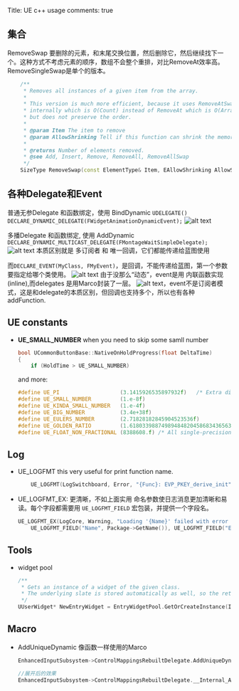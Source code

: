 Title: UE c++ usage
comments: true

## 集合
RemoveSwap 要删除的元素，和末尾交换位置，然后删除它，然后继续找下一个。这种方式不考虑元素的顺序，数组不会整个重排，对比RemoveAt效率高。RemoveSingleSwap是单个的版本。
``` cpp
	/**
	 * Removes all instances of a given item from the array.
	 *
	 * This version is much more efficient, because it uses RemoveAtSwap
	 * internally which is O(Count) instead of RemoveAt which is O(ArrayNum),
	 * but does not preserve the order.
	 *
	 * @param Item The item to remove
	 * @param AllowShrinking Tell if this function can shrink the memory in-use if suitable.
	 *
	 * @returns Number of elements removed.
	 * @see Add, Insert, Remove, RemoveAll, RemoveAllSwap
	 */
	SizeType RemoveSwap(const ElementType& Item, EAllowShrinking AllowShrinking = EAllowShrinking::Yes)
```


## 各种Delegate和Event
普通无参Delegate 和函数绑定，使用 BindDynamic
`UDELEGATE()
DECLARE_DYNAMIC_DELEGATE(FWidgetAnimationDynamicEvent);`
![alt text](../../assets/images/C++_image.png)

多播Delegate 和函数绑定, 使用 AddDynamic 
`DECLARE_DYNAMIC_MULTICAST_DELEGATE(FMontageWaitSimpleDelegate);`
![alt text](../../assets/images/C++_image-1.png)
本质区别就是 多订阅者 和 唯一回调，它们都能传递给蓝图使用

而`DECLARE_EVENT(MyClass, FMyEvent)`，是回调，不能传递给蓝图，第一个参数要指定给哪个类使用。
![alt text](../../assets/images/C++_image-2.png)
由于没那么“动态”，event是用 内联函数实现 (inline),而delegates 是用Marco封装了一层。
![alt text](../../assets/images/C++_image-3.png)，event不是订阅者模式，这是和delegate的本质区别，但回调也支持多个，所以也有各种addFunction.

## UE constants

- **UE_SMALL_NUMBER** when you need to skip some samll number

    ``` cpp
    bool UCommonButtonBase::NativeOnHoldProgress(float DeltaTime)
    {
        if (HoldTime > UE_SMALL_NUMBER)
    ```
    and more:
    ``` cpp
    #define UE_PI 					(3.1415926535897932f)	/* Extra digits if needed: 3.1415926535897932384626433832795f */
    #define UE_SMALL_NUMBER			(1.e-8f)
    #define UE_KINDA_SMALL_NUMBER	(1.e-4f)
    #define UE_BIG_NUMBER			(3.4e+38f)
    #define UE_EULERS_NUMBER		(2.71828182845904523536f)
    #define UE_GOLDEN_RATIO			(1.6180339887498948482045868343656381f)	/* Also known as divine proportion, golden mean, or golden section - related to the Fibonacci Sequence = (1 + sqrt(5)) / 2 */
    #define UE_FLOAT_NON_FRACTIONAL (8388608.f) /* All single-precision floating point numbers greater than or equal to this have no fractional value. */
    ```

## Log

- UE_LOGFMT this very useful for print function name.
    ``` cpp
        UE_LOGFMT(LogSwitchboard, Error, "{Func}: EVP_PKEY_derive_init", __FUNCTION__);    
    ```

- UE_LOGFMT_EX: 更清晰，不如上面实用
   命名参数使日志消息更加清晰和易读。每个字段都需要用 `UE_LOGFMT_FIELD` 宏包装，并提供一个字段名。

    ```cpp
    UE_LOGFMT_EX(LogCore, Warning, "Loading '{Name}' failed with error {Error}",
        UE_LOGFMT_FIELD("Name", Package->GetName()), UE_LOGFMT_FIELD("Error", ErrorCode), UE_LOGFMT_FIELD("Flags", LoadFlags));
    ```

## Tools

- widget pool
    ```cpp
    /**
	 * Gets an instance of a widget of the given class.
	 * The underlying slate is stored automatically as well, so the returned widget is fully constructed and GetCachedWidget will return a valid SWidget.
	 */
    UUserWidget* NewEntryWidget = EntryWidgetPool.GetOrCreateInstance(InEntryClass);
    
    ```
## Macro

- AddUniqueDynamic 像函数一样使用的Marco
    ```cpp
    EnhancedInputSubsystem->ControlMappingsRebuiltDelegate.AddUniqueDynamic(this, &UAuraBaseButton::CheckAndAddHoldBinding);

   //展开后的效果 
    EnhancedInputSubsystem->ControlMappingsRebuiltDelegate.__Internal_AddUniqueDynamic( this, &UAuraBaseButton::CheckAndAddHoldBinding, UE::Delegates::Private::GetTrimmedMemberFunctionName(L"&UAuraBaseButton::CheckAndAddHoldBinding") );

    ```
    
